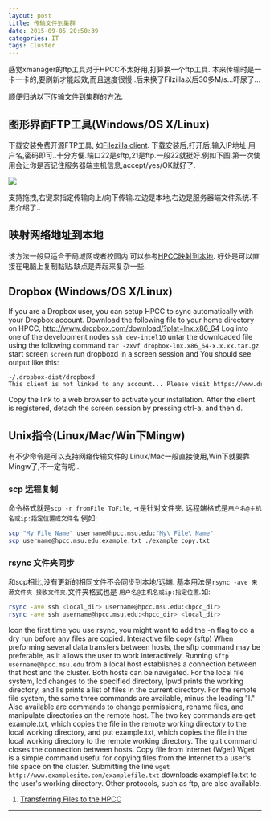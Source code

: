 ```yaml
---
layout: post
title: 传输文件到集群
date: 2015-09-05 20:50:39
categories: IT
tags: Cluster
---
```


感觉xmanager的ftp工具对于HPCC不太好用,打算换一个ftp工具. 本来传输时是一卡一卡的,要刷新才能起效,而且速度很慢..后来换了Filzilla以后30多M/s...吓尿了...

顺便归纳以下传输文件到集群的方法.


## 图形界面FTP工具(Windows/OS X/Linux)

下载安装免费开源FTP工具, 如[Filezilla client](http://filezillaproject.org/download.php).
下载安装后,打开后,输入IP地址,用户名,密码即可..十分方便.端口22是sftp,21是ftp.一般22就挺好.例如下图.第一次使用会让你是否记住服务器端主机信息,accept/yes/OK就好了.

![](https://wiki.hpcc.msu.edu/download/attachments/13864442/filezilla_screen1.png?version=1&modificationDate=1314306681000&api=v2)

支持拖拽,右键来指定传输向上/向下传输.左边是本地,右边是服务器端文件系统.不用介绍了..

## 映射网络地址到本地

该方法一般只适合于局域网或者校园内.可以参考[HPCC映射到本地](https://wiki.hpcc.msu.edu/display/hpccdocs/Mapping+HPC+drives+to+a+campus+computer). 好处是可以直接在电脑上复制黏贴.缺点是弄起来复杂一些.


## Dropbox (Windows/OS X/Linux)
If you are a Dropbox user, you can setup HPCC to sync automatically with your Dropbox account.
Download the following file to your home directory on HPCC, http://www.dropbox.com/download/?plat=lnx.x86_64
Log into one of the development nodes
`ssh dev-intel10`
untar the downloaded file using the following command
`tar -zxvf dropbox-lnx.x86_64-x.x.xx.tar.gz`
start screen
`screen`
run dropboxd in a screen session and You should see output like this:

~~~bash
~/.dropbox-dist/dropboxd
This client is not linked to any account... Please visit https://www.dropbox.com/cli_link?host_id=7d44a557aa58f285f2da0x67334d02c1 to link this machine.
~~~

Copy the link to a web browser to activate your installation.
After the client is registered, detach the screen session by pressing ctrl-a, and then d.

## Unix指令(Linux/Mac/Win下Mingw)
有不少命令是可以支持网络传输文件的.Linux/Mac一般直接使用,Win下就要靠Mingw了,不一定有呢..

### scp 远程复制

命令格式就是`scp -r fromFile ToFile`, -r是针对文件夹. 远程端格式是`用户名@主机名或ip:指定位置或文件名`.例如: 

~~~bash
scp "My File Name" username@hpcc.msu.edu:"My\ File\ Name"
scp username@hpcc.msu.edu:example.txt ./example_copy.txt
~~~

### rsync 文件夹同步

和scp相比,没有更新的相同文件不会同步到本地/远端. 基本用法是`rsync -ave 来源文件夹 接收文件夹`.文件夹格式也是 `用户名@主机名或ip:指定位置`.如: 

~~~bash
rsync -ave ssh <local_dir> username@hpcc.msu.edu:<hpcc_dir>
rsync -ave ssh username@hpcc.msu.edu:<hpcc_dir> <local_dir>
~~~

Icon
the first time you use rsync, you might want to add the -n flag to do a dry run before any files are copied.
Interactive file copy (sftp)
When preforming several data transfers between hosts, the sftp command may be preferable, as it allows the user to work interactively. Running
`sftp username@hpcc.msu.edu`
from a local host establishes a connection between that host and the cluster. Both hosts can be navigated. For the local file system, lcd changes to the specified directory, lpwd prints the working directory, and lls prints a list of files in the current directory. For the remote file system, the same three commands are available, minus the leading "l." Also available are commands to change permissions, rename files, and manipulate directories on the remote host. The two key commands are get example.txt, which copies the file in the remote working directory to the local working directory, and put example.txt, which copies the file in the local working directory to the remote working directory. The quit command closes the connection between hosts.
Copy file from Internet (Wget)
Wget is a simple command useful for copying files from the Internet to a user's file space on the cluster. Submitting the line
`wget http://www.examplesite.com/examplefile.txt`
downloads examplefile.txt to the user's working directory. Other protocols, such as ftp, are also available.


1. [Transferring Files to the HPCC](https://wiki.hpcc.msu.edu/display/hpccdocs/Transferring+Files+to+the+HPCC)

------
